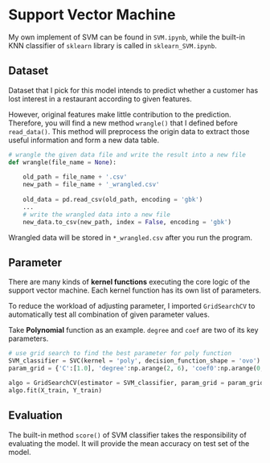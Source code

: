 # Support Vector Machine

My own implement of SVM can be found in `SVM.ipynb`, while the built-in KNN classifier of `sklearn` library is called in `sklearn_SVM.ipynb`.

## Dataset

Dataset that I pick for this model intends to predict whether a customer has lost interest in a restaurant according to given features.

However, original features make little contribution to the prediction. Therefore, you will find a new method `wrangle()` that I defined before `read_data()`. This method will preprocess the origin data to extract those useful information and form a new data table.

```Python
# wrangle the given data file and write the result into a new file
def wrangle(file_name = None):
    
    old_path = file_name + '.csv'
    new_path = file_name + '_wrangled.csv'
    
    old_data = pd.read_csv(old_path, encoding = 'gbk')
    ...
    # write the wrangled data into a new file
    new_data.to_csv(new_path, index = False, encoding = 'gbk')
```

Wrangled data will be stored in `*_wrangled.csv` after you run the program.
  
## Parameter

There are many kinds of **kernel functions** executing the core logic of the support vector machine. Each kernel function has its own list of parameters.

To reduce the workload of adjusting parameter, I imported `GridSearchCV` to automatically test all combination of given parameter values.

Take **Polynomial** function as an example. `degree` and `coef` are two of its key parameters.

```Python
# use grid search to find the best parameter for poly function
SVM_classifier = SVC(kernel = 'poly', decision_function_shape = 'ovo')
param_grid = {'C':[1.0], 'degree':np.arange(2, 6), 'coef0':np.arange(0, 10)}

algo = GridSearchCV(estimator = SVM_classifier, param_grid = param_grid, cv = 10)
algo.fit(X_train, Y_train)
```

## Evaluation

The built-in method `score()` of SVM classifier takes the responsibility of evaluating the model. It will provide the mean accuracy on test set of the model.